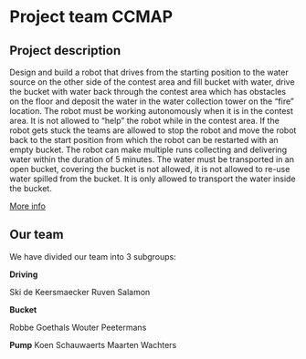 # Project team CCMAP
## Project description
Design and build a robot that drives from the starting position to the water source on the other side of the contest area and fill  bucket with water, drive the bucket with water back through the contest area which has obstacles on the floor and deposit the water in the water collection tower on the “fire” location.
The robot must be working autonomously when it is in the contest area. It is not allowed to “help” the robot while in the contest area. If the robot gets stuck the teams are allowed to stop the robot and move the robot back to the start position from which the robot can be restarted with an empty bucket. The robot can make multiple runs collecting and delivering water within the duration of 5 minutes. The water must be transported in an open bucket, covering the bucket is not allowed, it is not allowed to re-use water spilled from the bucket. It is only allowed to transport the water inside the bucket. 

[More info](http://www.ccm.nl/en/assignment-2017/assignment-2017.html)

## Our team

  We have divided our team into 3 subgroups:
  
  **Driving**
  
  Ski de Keersmaecker
  Ruven Salamon
  
  **Bucket**
  
  Robbe Goethals
  Wouter Peetermans
  
  **Pump**
  Koen Schauwaerts
  Maarten Wachters
